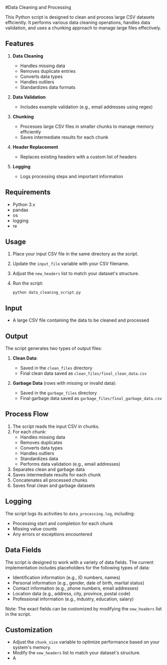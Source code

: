 #Data Cleaning and Processing 

This Python script is designed to clean and process large CSV datasets efficiently. It performs various data cleaning operations, handles data validation, and uses a chunking approach to manage large files effectively.

## Features

1. **Data Cleaning**
   - Handles missing data
   - Removes duplicate entries
   - Converts data types
   - Handles outliers
   - Standardizes data formats

2. **Data Validation**
   - Includes example validation (e.g., email addresses using regex)

3. **Chunking**
   - Processes large CSV files in smaller chunks to manage memory efficiently
   - Saves intermediate results for each chunk

4. **Header Replacement**
   - Replaces existing headers with a custom list of headers

5. **Logging**
   - Logs processing steps and important information

## Requirements

- Python 3.x
- pandas
- os
- logging
- re

## Usage

1. Place your input CSV file in the same directory as the script.
2. Update the `input_file` variable with your CSV filename.
3. Adjust the `new_headers` list to match your dataset's structure.
4. Run the script:

   ```
   python data_cleaning_script.py
   ```

## Input

- A large CSV file containing the data to be cleaned and processed

## Output

The script generates two types of output files:

1. **Clean Data**: 
   - Saved in the `clean_files` directory
   - Final clean data saved as `clean_files/final_clean_data.csv`

2. **Garbage Data** (rows with missing or invalid data):
   - Saved in the `garbage_files` directory
   - Final garbage data saved as `garbage_files/final_garbage_data.csv`

## Process Flow

1. The script reads the input CSV in chunks.
2. For each chunk:
   - Handles missing data
   - Removes duplicates
   - Converts data types
   - Handles outliers
   - Standardizes data
   - Performs data validation (e.g., email addresses)
3. Separates clean and garbage data
4. Saves intermediate results for each chunk
5. Concatenates all processed chunks
6. Saves final clean and garbage datasets

## Logging

The script logs its activities to `data_processing.log`, including:
- Processing start and completion for each chunk
- Missing value counts
- Any errors or exceptions encountered

## Data Fields

The script is designed to work with a variety of data fields. The current implementation includes placeholders for the following types of data:

- Identification information (e.g., ID numbers, names)
- Personal information (e.g., gender, date of birth, marital status)
- Contact information (e.g., phone numbers, email addresses)
- Location data (e.g., address, city, province, postal code)
- Professional information (e.g., industry, education, salary)

Note: The exact fields can be customized by modifying the `new_headers` list in the script.

## Customization

- Adjust the `chunk_size` variable to optimize performance based on your system's memory.
- Modify the `new_headers` list to match your dataset's structure.
- A

